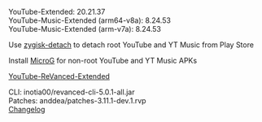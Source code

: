 YouTube-Extended: 20.21.37  
YouTube-Music-Extended (arm64-v8a): 8.24.53  
YouTube-Music-Extended (arm-v7a): 8.24.53  

Use [zygisk-detach](https://github.com/j-hc/zygisk-detach) to detach root YouTube and YT Music from Play Store  

Install [MicroG](https://github.com/WSTxda/MicroG-RE/releases) for non-root YouTube and YT Music APKs  

[YouTube-ReVanced-Extended](https://github.com/MANCrimSon/YouTube-ReVanced-Extended)
  
CLI: inotia00/revanced-cli-5.0.1-all.jar  
Patches: anddea/patches-3.11.1-dev.1.rvp  
[Changelog](https://github.com/anddea/revanced-patches/releases/tag/v3.11.1-dev.1)  
